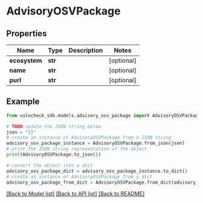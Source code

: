 # AdvisoryOSVPackage


## Properties

Name | Type | Description | Notes
------------ | ------------- | ------------- | -------------
**ecosystem** | **str** |  | [optional] 
**name** | **str** |  | [optional] 
**purl** | **str** |  | [optional] 

## Example

```python
from vulncheck_sdk.models.advisory_osv_package import AdvisoryOSVPackage

# TODO update the JSON string below
json = "{}"
# create an instance of AdvisoryOSVPackage from a JSON string
advisory_osv_package_instance = AdvisoryOSVPackage.from_json(json)
# print the JSON string representation of the object
print(AdvisoryOSVPackage.to_json())

# convert the object into a dict
advisory_osv_package_dict = advisory_osv_package_instance.to_dict()
# create an instance of AdvisoryOSVPackage from a dict
advisory_osv_package_from_dict = AdvisoryOSVPackage.from_dict(advisory_osv_package_dict)
```
[[Back to Model list]](../README.md#documentation-for-models) [[Back to API list]](../README.md#documentation-for-api-endpoints) [[Back to README]](../README.md)


